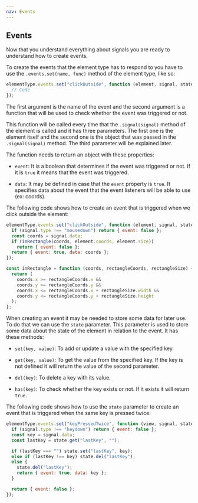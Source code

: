 ```yaml
---
nav: Events
---
```


## Events

Now that you understand everything about signals you are ready to understand how to create events.

To create the events that the element type has to respond to you have to use the `.events.set(name, func)` method of the element type, like so:

```javascript
elementType.events.set("clickOutside", function (element, signal, state) {
  // Code
});
```

The first argument is the name of the event and the second argument is a function that will be used to check whether the event was triggered or not.

This function will be called every time that the `.signal(signal)` method of the element is called and it has three parameters. The first one is the element itself and the second one is the object that was passed in the `.signal(signal)` method. The third parameter will be explained later.

The function needs to return an object with these properties:

- `event`: It is a boolean that determines if the event was triggered or not. If it is `true` it means that the event was triggered.

- `data`: It may be defined in case that the `event` property is `true`. It specifies data about the event that the event listeners will be able to use (ex: coords).

The following code shows how to create an event that is triggered when we click outside the element:

```javascript
elementType.events.set("clickOutside", function (element, signal, state) {
  if (signal.type !== "mousedown") return { event: false };
  const coords = signal.data;
  if (inRectangle(coords, element.coords, element.size))
    return { event: false };
  return { event: true, data: coords };
});

const inRectangle = function (coords, rectangleCoords, rectangleSize) {
  return (
    coords.x >= rectangleCoords.x &&
    coords.y >= rectangleCoords.y &&
    coords.x <= rectangleCoords.x + rectangleSize.width &&
    coords.y <= rectangleCoords.y + rectangleSize.height
  );
};
```

When creating an event it may be needed to store some data for later use. To do that we can use the `state` parameter. This parameter is used to store some data about the state of the element in relation to the event. It has these methods:

- `set(key, value)`: To add or update a value with the specified key.

- `get(key, value)`: To get the value from the specified key. If the key is not defined it will return the value of the second parameter.

- `del(key)`: To delete a key with its value.

- `has(key)`: To check whether the key exists or not. If it exists it will return `true`.

The following code shows how to use the `state` parameter to create an event that is triggered when the same key is pressed twice:

```javascript
elementType.events.set("keyPressedTwice", function (view, signal, state) {
  if (signal.type !== "keydown") return { event: false };
  const key = signal.data;
  const lastKey = state.get("lastKey", "");

  if (lastKey === "") state.set("lastKey", key);
  else if (lastKey !== key) state.del("lastKey");
  else {
    state.del("lastKey");
    return { event: true, data: key };
  }

  return { event: false };
});
```
